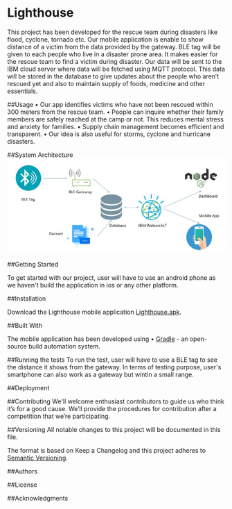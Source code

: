 # Lighthouse

This project has been developed for the rescue team during disasters like flood, cyclone, tornado etc.  Our mobile application is enable to show distance of a victim from the data provided by the gateway.  BLE tag will be given to each people who live in a disaster prone area. It makes easier for the rescue team to find a victim during disaster. Our data will be sent to the IBM cloud server where data will be fetched using MQTT protocol. This data will be stored in the database to give updates about the people who aren’t rescued yet and also to maintain supply of foods, medicine and other essentials.

##Usage
•	Our app identifies victims who have not been rescued within 300 meters from the rescue team.
•	People can inquire whether their family members are safely reached at the camp or not. This reduces mental stress and anxiety for families.
•	Supply chain management becomes efficient and transparent.
•	Our idea is also useful for storms, cyclone and hurricane disasters.

##System Architecture
![alt text](https://github.com/sajjad1124/lighthouse/blob/master/System%20Architecture.JPG?raw=true "System Architecture")

##Getting Started

To get started with our project, user will have to use an android phone as we haven't build the application in ios or any other platform.

##Installation

Download the Lighthouse mobile application [Lighthouse.apk](https://github.com/sajjad1124/lighthouse/blob/master/Lighthouse.apk).

##Built With

The mobile application has been developed using
•	[Gradle](https://gradle.org/) - an open-source build automation system.

##Running the tests
To run the test, user will have to use a BLE tag to see the distance it shows from the gateway. In terms of testing purpose, user's smartphone can also work as a gateway but wintin a small range.

##Deployment


##Contributing
We'll welcome enthusiast contributors to guide us who think it’s for a good cause. We’ll provide the procedures for contribution after a competition that we’re participating.

##Versioning
All notable changes to this project will be documented in this file.

The format is based on Keep a Changelog and this project adheres to [Semantic Versioning](https://semver.org/spec/v2.0.0.html).

##Authors


##License

##Acknowledgments
